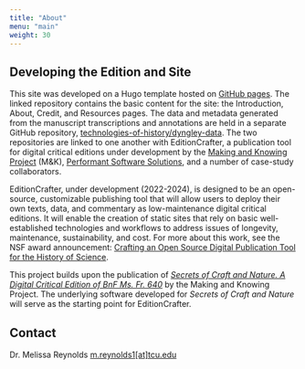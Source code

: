 ```yaml
---
title: "About"
menu: "main"
weight: 30
---
```


## Developing the Edition and Site

This site was developed on a Hugo template hosted on [GitHub pages](https://github.com/technologies-of-history/dyngley-edition). The linked repository contains the basic content for the site: the Introduction, About, Credit, and Resources pages. The data and metadata generated from the manuscript transcriptions and annotations are held in a separate GitHub repository, [technologies-of-history/dyngley-data](https://github.com/technologies-of-history/dyngley-data). The two repositories are linked to one another with EditionCrafter, a publication tool for digital critical editions under development by the [Making and Knowing Project](https://makingandknowing.org/) (M&K), [Performant Software Solutions](https://www.performantsoftware.com/), and a number of case-study collaborators. 

EditionCrafter, under development (2022-2024), is designed to be an open-source, customizable publishing tool that will allow users to deploy their own texts, data, and commentary as low-maintenance digital critical editions. It will enable the creation of static sites that rely on basic well-established technologies and workflows to address issues of longevity, maintenance, sustainability, and cost. For more about this work, see the NSF award announcement: [Crafting an Open Source Digital Publication Tool for the History of Science](https://www.nsf.gov/awardsearch/showAward?AWD_ID=2218218&HistoricalAwards=false).

This project builds upon the publication of *[Secrets of Craft and Nature. A Digital Critical Edition of BnF Ms. Fr. 640](https://edition640.makingandknowing.org/#/)* by the Making and Knowing Project. The underlying software developed for *Secrets of Craft and Nature* will serve as the starting point for EditionCrafter. 

## Contact

Dr. Melissa Reynolds
[m.reynolds1[at]tcu.edu](mailto:m.reynolds1@tcu.edu)